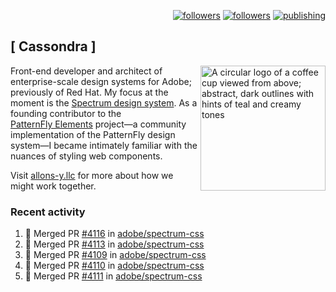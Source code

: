 <p align="right"><a rel="me" href="https://front-end.social/@castastrophe">
    <img alt="followers" title="Follow me on Mastodon" src="https://img.shields.io/mastodon/follow/109297102751309835?domain=https%3A%2F%2Ffront-end.social&label=Follow&logo=mastodon&logoColor=white&style=for-the-badge&labelColor=008080&color=006969"/></a>
  <a href="https://codepen.io/castastrophe/">
    <img alt="followers" title="Follow me on CodePen" src="https://img.shields.io/badge/23-1?color=640464&labelColor=7c007c&style=for-the-badge&logo=codepen&label=Follow"/></a>
<a href="https://castastrophe.medium.com/">
    <img alt="publishing" title="View articles on Medium" src="https://img.shields.io/badge/107-1?color=666&labelColor=444&label=subscribe&logo=medium&logoColor=white&style=for-the-badge"/></a>
</p>

## [&nbsp;Cassondra&nbsp;]

<img align="right" src="https://github-production-user-asset-6210df.s3.amazonaws.com/1840295/253016758-ba468774-1cd3-42c2-8f43-947b5eeb5edf.png" height="200" alt="A circular logo of a coffee cup viewed from above; abstract, dark outlines with hints of teal and creamy tones">

Front-end developer and architect of enterprise-scale design systems for Adobe; previously of Red Hat. My focus at the moment is the [Spectrum design system](https://github.com/adobe/spectrum-css). As a founding contributor to the [PatternFly&nbsp;Elements](https://github.com/patternfly/patternfly-elements) project&mdash;a community implementation of the PatternFly design system&mdash;I became intimately familiar with the nuances of styling web components.

Visit [allons-y.llc](http://allons-y.llc/) for more about how we might work together.

### Recent activity

<!--START_SECTION:activity-->
1. 🎉 Merged PR [#4116](https://github.com/adobe/spectrum-css/pull/4116) in [adobe/spectrum-css](https://github.com/adobe/spectrum-css)
2. 🎉 Merged PR [#4113](https://github.com/adobe/spectrum-css/pull/4113) in [adobe/spectrum-css](https://github.com/adobe/spectrum-css)
3. 🎉 Merged PR [#4109](https://github.com/adobe/spectrum-css/pull/4109) in [adobe/spectrum-css](https://github.com/adobe/spectrum-css)
4. 🎉 Merged PR [#4110](https://github.com/adobe/spectrum-css/pull/4110) in [adobe/spectrum-css](https://github.com/adobe/spectrum-css)
5. 🎉 Merged PR [#4111](https://github.com/adobe/spectrum-css/pull/4111) in [adobe/spectrum-css](https://github.com/adobe/spectrum-css)
<!--END_SECTION:activity-->
